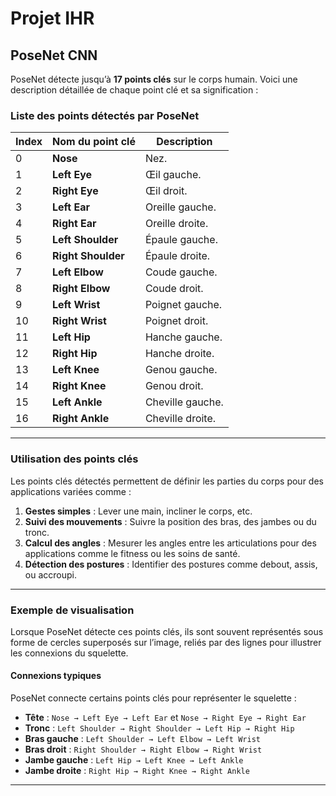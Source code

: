 # Projet IHR




## PoseNet CNN


PoseNet détecte jusqu’à **17 points clés** sur le corps humain. Voici une description détaillée de chaque point clé et sa signification :


### **Liste des points détectés par PoseNet**

| **Index** | **Nom du point clé**       | **Description**                                               |
|-----------|----------------------------|---------------------------------------------------------------|
| 0         | **Nose**                   | Nez.                                                         |
| 1         | **Left Eye**               | Œil gauche.                                                  |
| 2         | **Right Eye**              | Œil droit.                                                   |
| 3         | **Left Ear**               | Oreille gauche.                                              |
| 4         | **Right Ear**              | Oreille droite.                                              |
| 5         | **Left Shoulder**          | Épaule gauche.                                               |
| 6         | **Right Shoulder**         | Épaule droite.                                               |
| 7         | **Left Elbow**             | Coude gauche.                                                |
| 8         | **Right Elbow**            | Coude droit.                                                 |
| 9         | **Left Wrist**             | Poignet gauche.                                              |
| 10        | **Right Wrist**            | Poignet droit.                                               |
| 11        | **Left Hip**               | Hanche gauche.                                               |
| 12        | **Right Hip**              | Hanche droite.                                               |
| 13        | **Left Knee**              | Genou gauche.                                                |
| 14        | **Right Knee**             | Genou droit.                                                 |
| 15        | **Left Ankle**             | Cheville gauche.                                             |
| 16        | **Right Ankle**            | Cheville droite.                                             |

---

### **Utilisation des points clés**
Les points clés détectés permettent de définir les parties du corps pour des applications variées comme :
1. **Gestes simples** : Lever une main, incliner le corps, etc.
2. **Suivi des mouvements** : Suivre la position des bras, des jambes ou du tronc.
3. **Calcul des angles** : Mesurer les angles entre les articulations pour des applications comme le fitness ou les soins de santé.
4. **Détection des postures** : Identifier des postures comme debout, assis, ou accroupi.

---

### **Exemple de visualisation**
Lorsque PoseNet détecte ces points clés, ils sont souvent représentés sous forme de cercles superposés sur l’image, reliés par des lignes pour illustrer les connexions du squelette.

#### **Connexions typiques**
PoseNet connecte certains points clés pour représenter le squelette :
- **Tête** : `Nose → Left Eye → Left Ear` et `Nose → Right Eye → Right Ear`
- **Tronc** : `Left Shoulder → Right Shoulder → Left Hip → Right Hip`
- **Bras gauche** : `Left Shoulder → Left Elbow → Left Wrist`
- **Bras droit** : `Right Shoulder → Right Elbow → Right Wrist`
- **Jambe gauche** : `Left Hip → Left Knee → Left Ankle`
- **Jambe droite** : `Right Hip → Right Knee → Right Ankle`

---